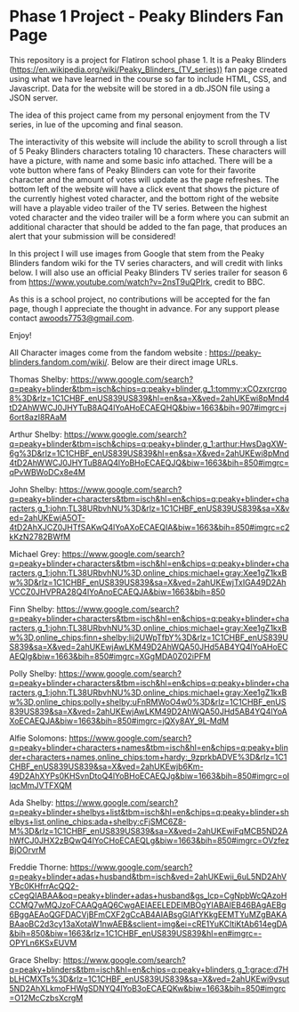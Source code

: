 # Phase 1 Project - Peaky Blinders Fan Page
This repository is a project for Flatiron school phase 1. It is a Peaky Blinders (https://en.wikipedia.org/wiki/Peaky_Blinders_(TV_series)) fan page created using what we have learned in the course so far to include HTML, CSS, and Javascript. Data for the website will be stored in a db.JSON file using a JSON server.

The idea of this project came from my personal enjoyment from the TV series, in lue of the upcoming and final season.

The interactivity of this website will include the ability to scroll through a list of 5 Peaky Blinders characters totaling 10 characters. These characters will have a picture, with name and some basic info attached. There will be a vote button where fans of Peaky Blinders can vote for their favorite character and the amount of votes will update as the page refreshes. The bottom left of the website will have a click event that shows the picture of the currently highest voted character, and the bottom right of the website will have a playable video trailer of the TV series. Between the highest voted character and the video trailer will be a form where you can submit an additional character that should be added to the fan page, that produces an alert that your submission will be considered!

In this project I will use images from Google that stem from the Peaky Blinders fandom wiki for the TV series characters, and will credit with links below. I will also use an official Peaky Blinders TV series trailer for season 6 from https://www.youtube.com/watch?v=2nsT9uQPIrk, credit to BBC.

As this is a school project, no contributions will be accepted for the fan page, though I appreciate the thought in advance. For any support please contact awoods7753@gmail.com.

Enjoy!


All Character images come from the fandom website : https://peaky-blinders.fandom.com/wiki/. Below are their direct image URLs.

Thomas Shelby: https://www.google.com/search?q=peaky+blinder&tbm=isch&chips=q:peaky+blinder,g_1:tommy:xCOzxrcrqo8%3D&rlz=1C1CHBF_enUS839US839&hl=en&sa=X&ved=2ahUKEwi8pMnd4tD2AhWWCJ0JHYTuB8AQ4lYoAHoECAEQHQ&biw=1663&bih=907#imgrc=j6ort8azI8RAaM

Arthur Shelby: https://www.google.com/search?q=peaky+blinder&tbm=isch&chips=q:peaky+blinder,g_1:arthur:HwsDagXW-6g%3D&rlz=1C1CHBF_enUS839US839&hl=en&sa=X&ved=2ahUKEwi8pMnd4tD2AhWWCJ0JHYTuB8AQ4lYoBHoECAEQJQ&biw=1663&bih=850#imgrc=qPvWBWoDCx8e4M

John Shelby: https://www.google.com/search?q=peaky+blinder+characters&tbm=isch&hl=en&chips=q:peaky+blinder+characters,g_1:john:TL38URbvhNU%3D&rlz=1C1CHBF_enUS839US839&sa=X&ved=2ahUKEwjA5OT-4tD2AhXJCZ0JHTfSAKwQ4lYoAXoECAEQIA&biw=1663&bih=850#imgrc=c2kKzN2782BWfM

Michael Grey: https://www.google.com/search?q=peaky+blinder+characters&tbm=isch&hl=en&chips=q:peaky+blinder+characters,g_1:john:TL38URbvhNU%3D,online_chips:michael+gray:Xee1gZ1kxBw%3D&rlz=1C1CHBF_enUS839US839&sa=X&ved=2ahUKEwjTxIGA49D2AhVCCZ0JHVPRA28Q4lYoAnoECAEQJA&biw=1663&bih=850

Finn Shelby: https://www.google.com/search?q=peaky+blinder+characters&tbm=isch&hl=en&chips=q:peaky+blinder+characters,g_1:john:TL38URbvhNU%3D,online_chips:michael+gray:Xee1gZ1kxBw%3D,online_chips:finn+shelby:lij2UWpTfbY%3D&rlz=1C1CHBF_enUS839US839&sa=X&ved=2ahUKEwjAwLKM49D2AhWQA50JHd5AB4YQ4lYoAHoECAEQIg&biw=1663&bih=850#imgrc=XGgMDA0Z02iPFM

Polly Shelby: https://www.google.com/search?q=peaky+blinder+characters&tbm=isch&hl=en&chips=q:peaky+blinder+characters,g_1:john:TL38URbvhNU%3D,online_chips:michael+gray:Xee1gZ1kxBw%3D,online_chips:polly+shelby:uFnRMWoO4w0%3D&rlz=1C1CHBF_enUS839US839&sa=X&ved=2ahUKEwjAwLKM49D2AhWQA50JHd5AB4YQ4lYoAXoECAEQJA&biw=1663&bih=850#imgrc=jQXy8AY_9L-MdM

Alfie Solomons: https://www.google.com/search?q=peaky+blinder+characters+names&tbm=isch&hl=en&chips=q:peaky+blinder+characters+names,online_chips:tom+hardy:_9zprkbADVE%3D&rlz=1C1CHBF_enUS839US839&sa=X&ved=2ahUKEwjb6Km-49D2AhXYPs0KHSvnDtoQ4lYoBHoECAEQJg&biw=1663&bih=850#imgrc=oIlqcMmJVTFXQM

Ada Shelby: https://www.google.com/search?q=peaky+blinder+shelbys+list&tbm=isch&hl=en&chips=q:peaky+blinder+shelbys+list,online_chips:ada+shelby:cFjSMC6Z8-M%3D&rlz=1C1CHBF_enUS839US839&sa=X&ved=2ahUKEwiFqMCB5ND2AhWfCJ0JHX2zBQwQ4lYoCHoECAEQLg&biw=1663&bih=850#imgrc=OVzfezBjOOrvrM

Freddie Thorne: https://www.google.com/search?q=peaky+blinder+adas+husband&tbm=isch&ved=2ahUKEwii_6uL5ND2AhVYBc0KHfrrAcQQ2-cCegQIABAA&oq=peaky+blinder+adas+husband&gs_lcp=CgNpbWcQAzoHCCMQ7wMQJzoFCAAQgAQ6CwgAEIAEELEDEIMBOgYIABAIEB46BAgAEBg6BggAEAoQGFDACVjBFmCXF2gCcAB4AIABsgGIAfYKkgEEMTYuMZgBAKABAaoBC2d3cy13aXotaW1nwAEB&sclient=img&ei=cRE1YuKCItiKtAb614egDA&bih=850&biw=1663&rlz=1C1CHBF_enUS839US839&hl=en#imgrc=-OPYLn6KSxEUVM

Grace Shelby: https://www.google.com/search?q=peaky+blinders&tbm=isch&hl=en&chips=q:peaky+blinders,g_1:grace:d7HbLHCMXTs%3D&rlz=1C1CHBF_enUS839US839&sa=X&ved=2ahUKEwi9vsut5ND2AhXLkmoFHWgSDNYQ4lYoB3oECAEQKw&biw=1663&bih=850#imgrc=O12McCzbsXcrgM
